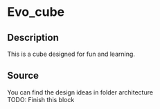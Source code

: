 # Evo_cube
## Description
This is a cube designed for fun and learning.

## Source
You can find the design ideas in folder architecture  
TODO: Finish this block